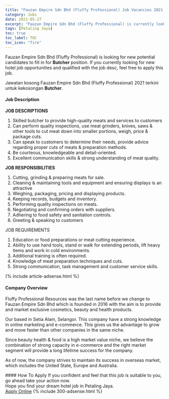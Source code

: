 ```yaml
---
title: "Fauzan Empire Sdn Bhd (Fluffy Professional) Job Vacancies 2021 - Butcher" 
category: Jobs 
date: 2021-05-27 
excerpt: "Fauzan Empire Sdn Bhd (Fluffy Professional) is currently looking for suitable person to fill in the Butcher which positioned at Petaling Jaya" 
tags: [Petaling Jaya] 
toc: true 
toc_label: TOC 
toc_icon: "fire" 
--- 
```


<p>Fauzan Empire Sdn Bhd (Fluffy Professional) is looking for new potential candidates to fill in for <b>Butcher</b> position. If you currently looking for new hotel job opportunities and qualified with the job desc, feel free to apply this job.
</p>Jawatan kosong Fauzan Empire Sdn Bhd (Fluffy Professional) 2021 terkini untuk kekosongan <b>Butcher</b>. 
<div><div><h4>Job Description</h4></div><div><div><span><div><p><strong>JOB DESCRIPTIONS</strong></p><ol><li>Skilled butcher to provide high-quality meats and services to customers</li><li>Can perform quality inspections, use meat grinders, knives, saws &amp; other tools to cut meat down into smaller portions, weigh, price &amp; package cuts.</li><li>Can speak to customers to determine their needs, provide advice regarding proper cuts of meats &amp; preparation methods.</li><li>Be courteous, knowledgeable and detail-oriented.</li><li>Excellent communication skills &amp; strong understanding of meat quality.</li></ol><p><strong>JOB RESPONSIBILITIES</strong></p><ol><li>Cutting, grinding &amp; preparing meats for sale.</li><li>Cleaning &amp; maintaining tools and equipment and ensuring displays is an attractive</li><li>Weighing, packaging, pricing and displaying products.</li><li>Keeping records, budgets and inventory.</li><li>Performing quality inspections on meats.</li><li>Negotiating and confirming orders with suppliers.</li><li>Adhering to food safety and sanitation controls.</li><li>Greeting &amp; speaking to customers</li></ol><p>JOB REQUIREMENTS</p><ol><li>Education or food preparations or meat cutting experience.</li><li>Ability to use hand tools, stand or walk for extending periods, lift heavy items and work in cold environments.</li><li>Additional training is often required.</li><li>Knowledge of meat preparation techniques and cuts.</li><li>Strong communication, task management and customer service skills.</li></ol></div></span></div></div></div> 
{% include article-adsense.html %} 
<div><div><h4>Company Overview</h4></div><div><div><span><div><p>Fluffy Professional Resources was the last name before we change to Fauzan Empire Sdn Bhd which is founded in 2016 with the aim is to provide and market exclusive cosmetics, beauty and health products.</p><p>Our based in Setia Alam, Selangor. This company have a strong knowledge in online marketing and e-commerce. This gives us the advantage to grow and move faster than other companies in the same niche.</p><p>Since beauty health &amp; food is a high market value niche, we believe the combination of strong capacity in e-commerce and the right market segment will provide a long lifetime success for the company.</p><p>As of now, the company strives to maintain its success in overseas market, which includes the United State, Europe and Australia.</p></div></span></div></div></div> 
#### How To Apply 
If you confident and feel that this job is suitable to you, go ahead take your action now. <br/> 
Hope you find your dream hotel job in Petaling Jaya. <br/> 
<a href="https://www.jobstreet.com.my/en/job/butcher-4573677?jobId=jobstreet-my-job-4573677" class="btn btn--info" target="_blank" rel="nofollow noopenner">Apply Online</a> 
{% include 300-adsense.html %} 
